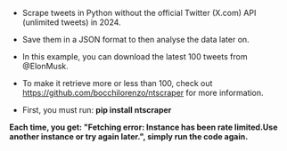 - Scrape tweets in Python without the official Twitter (X.com) API (unlimited tweets) in 2024.
- Save them in a JSON format to then analyse the data later on.
- In this example, you can download the latest 100 tweets from @ElonMusk.
- To make it retrieve more or less than 100, check out https://github.com/bocchilorenzo/ntscraper for more information.

- First, you must run: **pip install ntscraper**

**Each time, you get: "Fetching error: Instance has been rate limited.Use another instance or try again later.", simply run the code again.**
